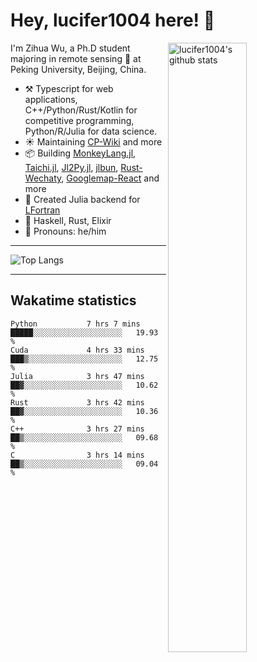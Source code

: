 # Hey, lucifer1004 here! :wave:

<img width="50%" align="right" alt="lucifer1004's github stats" src="https://github-readme-stats.vercel.app/api?username=lucifer1004&show_icons=true">

I'm Zihua Wu, a Ph.D student majoring in remote sensing :satellite: at Peking University, Beijing, China.

- :hammer_and_pick: Typescript for web applications, C++/Python/Rust/Kotlin for competitive programming, Python/R/Julia for data science.
- :sunny: Maintaining [CP-Wiki](https://cp-wiki.vercel.app) and more 
- :package: Building [MonkeyLang.jl](https://github.com/lucifer1004/MonkeyLang.jl), [Taichi.jl](https://github.com/lucifer1004/Taichi.jl), [Jl2Py.jl](https://github.com/lucifer1004/Jl2Py.jl), [jlbun](https://github.com/lucifer1004/jlbun), [Rust-Wechaty](https://github.com/wechaty/rust-wechaty), [Googlemap-React](https://github.com/googlemap-react/googlemap-react) and more
- :sparkler: Created Julia backend for [LFortran](https://github.com/lfortran/lfortran)
- :seedling: Haskell, Rust, Elixir
- :man: Pronouns: he/him

---

![Top Langs](https://github-readme-stats.vercel.app/api/top-langs/?username=lucifer1004&layout=compact)

---

## Wakatime statistics

<!--START_SECTION:waka-->

```text
Python           7 hrs 7 mins    █████░░░░░░░░░░░░░░░░░░░░   19.93 %
Cuda             4 hrs 33 mins   ███▒░░░░░░░░░░░░░░░░░░░░░   12.75 %
Julia            3 hrs 47 mins   ██▓░░░░░░░░░░░░░░░░░░░░░░   10.62 %
Rust             3 hrs 42 mins   ██▓░░░░░░░░░░░░░░░░░░░░░░   10.36 %
C++              3 hrs 27 mins   ██▒░░░░░░░░░░░░░░░░░░░░░░   09.68 %
C                3 hrs 14 mins   ██▒░░░░░░░░░░░░░░░░░░░░░░   09.04 %
```

<!--END_SECTION:waka-->
